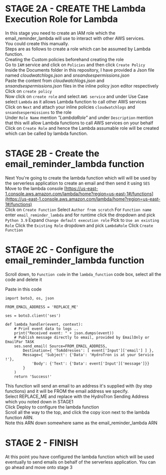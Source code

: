 # STAGE 2A - CREATE THE Lambda Execution Role for Lambda
In this stage you need to create an IAM role which the email_reminder_lambda will use to interact with other AWS services.<br />
You could create this manually.<br />
Steps are as follows to create a role which can be assumed by Lambda function.<br />
Creating the Custom policies beforehand creating the role<br />
Go to `IAM` service and click on `Policies` and then click `Create Policy`<br />
Inside the Documents folder in this repository, I have provided a Json file named *cloudwatchlogs.json* and *snsandsespermissions.json*<br />
Paste the content from *cloudwatchlogs.json* and *snsandsespermissions.json* files in the inline policy json editor respectively<br/>
Click on `create policy`<br />
Now click on `create role` and select `AWS service` and under Use Case select `Lambda` as it allows Lambda function to call other AWS services<br />
Click on `Next` and attach your inline policies `cloudwatchlogs` and `snsandsespermissions` to the role<br />
Under `Role Name` mention *"LambdaRole"* and under `Description` mention that this will allow Lambda functions to call AWS services on your behalf<br />
Click on `Create Role` and hence the Lambda assumable role will be created which can be called by lambda function.

# STAGE 2B - Create the email_reminder_lambda function
Next You're going to create the lambda function which will will be used by the serverless application to create an email and then send it using `SES`<br />
Move to the lambda console [https://us-east-1.console.aws.amazon.com/lambda/home?region=us-east-1#/functions](https://us-east-1.console.aws.amazon.com/lambda/home?region=us-east-1#/functions)<br />
Click on `Create Function`
Select `Author from scratch`
For `Function name` enter `email_reminder_lambda`
and for runtime click the dropdown and pick `Python 3.9`
Expand `Change default execution role`
Pick to `Use an existing Role`
Click the `Existing Role` dropdown and pick `LambdaRole`
Click `Create Function`

# STAGE 2C - Configure the email_reminder_lambda function
Scroll down, to `Function code`
in the `lambda_function` code box, select all the code and delete it

Paste in this code

```
import boto3, os, json

FROM_EMAIL_ADDRESS = 'REPLACE_ME'

ses = boto3.client('ses')

def lambda_handler(event, context):
    # Print event data to logs .. 
    print("Received event: " + json.dumps(event))
    # Publish message directly to email, provided by EmailOnly or EmailPar TASK
    ses.send_email( Source=FROM_EMAIL_ADDRESS,
        Destination={ 'ToAddresses': [ event['Input']['email'] ] }, 
        Message={ 'Subject': {'Data': 'HydroTron is at your Service !'},
            'Body': {'Text': {'Data': event['Input']['message']}}
        }
    )
    return 'Success!'
```
This function will send an email to an address it's supplied with (by step functions) and it will be FROM the email address we specify.<br />
Select REPLACE_ME and replace with the HydroTron Sending Address which you noted down in STAGE1<br />
Click Deploy to configure the lambda function<br />
Scroll all the way to the top, and click the copy icon next to the lambda function ARN.<br />
Note this ARN down somewhere same as the email_reminder_lambda ARN<br />

# STAGE 2 - FINISH
At this point you have configured the lambda function which will be used eventually to send emails on behalf of the serverless application.
You can go ahead and move onto stage 3

